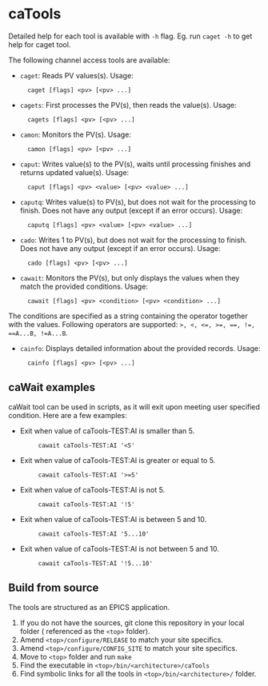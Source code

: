 # caTools
Detailed help for each tool is available with `-h` flag. Eg. run `caget -h` to get help for caget tool.


The following channel access tools are available:

- `caget`: Reads PV values(s). Usage:

        caget [flags] <pv> [<pv> ...]

- `cagets`: First processes the PV(s), then reads the value(s). Usage:

        cagets [flags] <pv> [<pv> ...]
        
- `camon`: Monitors the PV(s). Usage:

        camon [flags] <pv> [<pv> ...]
        
- `caput`: Writes value(s) to the PV(s), waits until processing finishes and returns updated value(s). Usage:

        caput [flags] <pv> <value> [<pv> <value> ...]
        
- `caputq`: Writes value(s) to PV(s), but does not wait for the processing to finish. Does not have any output (except if an error occurs). Usage:

        caputq [flags] <pv> <value> [<pv> <value> ...]
        
- `cado`: Writes 1 to PV(s), but does not wait for the processing to finish. Does not have any output (except if an error occurs). Usage:

        cado [flags] <pv> [<pv> ...]
        
- `cawait`: Monitors the PV(s), but only displays the values when they match the provided conditions. Usage:

        cawait [flags] <pv> <condition> [<pv> <condition> ...]
The conditions are specified as a string containing the operator together with the values.
Following operators are supported:  `>, <, <=, >=, ==, !=, ==A...B, !=A...B`. 

        
- `cainfo`: Displays detailed information about the provided records. Usage:

        cainfo [flags] <pv> [<pv> ...]


## caWait examples
caWait tool can be used in scripts, as it will exit upon meeting user specified condition. Here are a few examples:

- Exit when value of caTools-TEST:AI is smaller than 5.

           cawait caTools-TEST:AI '<5'
       
- Exit when value of caTools-TEST:AI is greater or equal to 5.

           cawait caTools-TEST:AI '>=5'
       
- Exit when value of caTools-TEST:AI is not 5.

           cawait caTools-TEST:AI '!5'
       
- Exit when value of caTools-TEST:AI is between 5 and 10.

           cawait caTools-TEST:AI '5...10'
       
- Exit when value of caTools-TEST:AI is not between 5 and 10.

           cawait caTools-TEST:AI '!5...10'
       

## Build from source
The tools are structured as an EPICS application.

1. If you do not have the sources, git clone this repository in your local folder ( referenced as the `<top>` folder).
1. Amend `<top>/configure/RELEASE` to match your site specifics.
1. Amend `<top>/configure/CONFIG_SITE` to match your site specifics.
1. Move to `<top>` folder and run `make`
1. Find the executable in `<top>/bin/<architecture>/caTools`
1. Find symbolic links for all the tools in `<top>/bin/<architecture>/` folder.
